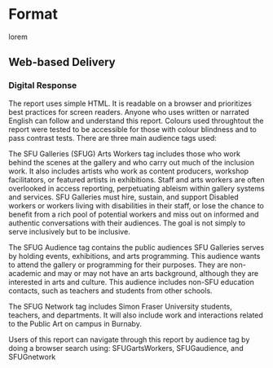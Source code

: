 # Format

lorem

## Web-based Delivery

### Digital Response

The report uses simple HTML. It is readable on a browser and prioritizes best practices for screen readers. Anyone who uses written or narrated English can follow and understand this report. Colours used throughtout the report were tested to be accessible for those with colour blindness and to pass contrast tests. There are three main audience tags used:

The SFU Galleries (SFUG) Arts Workers tag includes those who work behind the scenes at the gallery and who carry out much of the inclusion work. It also includes artists who work as content producers, workshop facilitators, or featured artists in exhibitions. Staff and arts workers are often overlooked in access reporting, perpetuating ableism within gallery systems and services. SFU Galleries must hire, sustain, and support Disabled workers or workers living with disabilities in their staff, or lose the chance to benefit from a rich pool of potential workers and miss out on informed and authentic conversations with their audiences. The goal is not simply to serve inclusively but to be inclusive.

The SFUG Audience tag contains the public audiences SFU Galleries serves by holding events, exhibitions, and arts programming. This audience wants to attend the gallery or programming for their purposes. They are non-academic and may or may not have an arts background, although they are interested in arts and culture. This audience includes non-SFU education contacts, such as teachers and students from other schools.

The SFUG Network tag includes Simon Fraser University students, teachers, and departments. It will also include work and interactions related to the Public Art on campus in Burnaby.

Users of this report can navigate through this report by audience tag by doing a browser search using: SFUGartsWorkers, SFUGaudience, and SFUGnetwork
